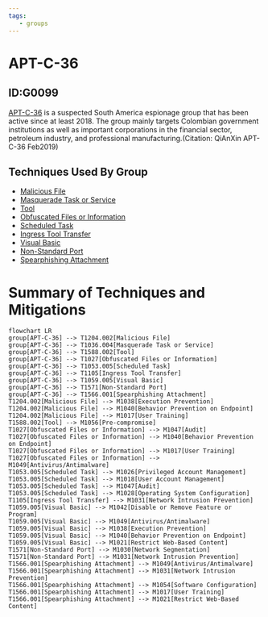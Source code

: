 ```yaml
---
tags:
   - groups
---
```

# APT-C-36
## ID:G0099
[APT-C-36](groups/G0099) is a suspected South America espionage group that has been active since at least 2018. The group mainly targets Colombian government institutions as well as important corporations in the financial sector, petroleum industry, and professional manufacturing.(Citation: QiAnXin APT-C-36 Feb2019)
## Techniques Used By Group
* [Malicious File](techniques/T1204/002)
* [Masquerade Task or Service](techniques/T1036/004)
* [Tool](techniques/T1588/002)
* [Obfuscated Files or Information](techniques/T1027)
* [Scheduled Task](techniques/T1053/005)
* [Ingress Tool Transfer](techniques/T1105)
* [Visual Basic](techniques/T1059/005)
* [Non-Standard Port](techniques/T1571)
* [Spearphishing Attachment](techniques/T1566/001)

# Summary of Techniques and Mitigations
```mermaid
flowchart LR
group[APT-C-36] --> T1204.002[Malicious File]
group[APT-C-36] --> T1036.004[Masquerade Task or Service]
group[APT-C-36] --> T1588.002[Tool]
group[APT-C-36] --> T1027[Obfuscated Files or Information]
group[APT-C-36] --> T1053.005[Scheduled Task]
group[APT-C-36] --> T1105[Ingress Tool Transfer]
group[APT-C-36] --> T1059.005[Visual Basic]
group[APT-C-36] --> T1571[Non-Standard Port]
group[APT-C-36] --> T1566.001[Spearphishing Attachment]
T1204.002[Malicious File] --> M1038[Execution Prevention]
T1204.002[Malicious File] --> M1040[Behavior Prevention on Endpoint]
T1204.002[Malicious File] --> M1017[User Training]
T1588.002[Tool] --> M1056[Pre-compromise]
T1027[Obfuscated Files or Information] --> M1047[Audit]
T1027[Obfuscated Files or Information] --> M1040[Behavior Prevention on Endpoint]
T1027[Obfuscated Files or Information] --> M1017[User Training]
T1027[Obfuscated Files or Information] --> M1049[Antivirus/Antimalware]
T1053.005[Scheduled Task] --> M1026[Privileged Account Management]
T1053.005[Scheduled Task] --> M1018[User Account Management]
T1053.005[Scheduled Task] --> M1047[Audit]
T1053.005[Scheduled Task] --> M1028[Operating System Configuration]
T1105[Ingress Tool Transfer] --> M1031[Network Intrusion Prevention]
T1059.005[Visual Basic] --> M1042[Disable or Remove Feature or Program]
T1059.005[Visual Basic] --> M1049[Antivirus/Antimalware]
T1059.005[Visual Basic] --> M1038[Execution Prevention]
T1059.005[Visual Basic] --> M1040[Behavior Prevention on Endpoint]
T1059.005[Visual Basic] --> M1021[Restrict Web-Based Content]
T1571[Non-Standard Port] --> M1030[Network Segmentation]
T1571[Non-Standard Port] --> M1031[Network Intrusion Prevention]
T1566.001[Spearphishing Attachment] --> M1049[Antivirus/Antimalware]
T1566.001[Spearphishing Attachment] --> M1031[Network Intrusion Prevention]
T1566.001[Spearphishing Attachment] --> M1054[Software Configuration]
T1566.001[Spearphishing Attachment] --> M1017[User Training]
T1566.001[Spearphishing Attachment] --> M1021[Restrict Web-Based Content]
```
